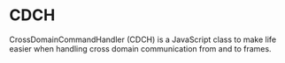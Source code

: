 CDCH
====

CrossDomainCommandHandler (CDCH) is a JavaScript class to make life easier when handling cross domain communication from and to frames.